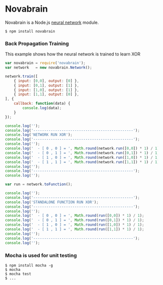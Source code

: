 # Novabrain

Novabrain is a Node.js [neural network](http://en.wikipedia.org/wiki/Artificial_neural_network) module.

```
$ npm install novabrain
```
### Back Propagation Training

This example shows how the neural network is trained to learn XOR

```javascript
var novabrain = require('novabrain');
var network   = new novabrain.Network();

network.train([
    { input: [0,0], output: [0] },
    { input: [0,1], output: [1] },
    { input: [1,0], output: [1] },
    { input: [1,1], output: [0] },
], {
    callback: function(data) {
        console.log(data);
    }
});

console.log('');
console.log('----------------------------------------------');
console.log('NETWORK RUN XOR');
console.log('----------------------------------------------');
console.log('');
console.log('  - [ 0 , 0 ] = ', Math.round(network.run([0,0]) * 1) / 1);
console.log('  - [ 0 , 1 ] = ', Math.round(network.run([0,1]) * 1) / 1);
console.log('  - [ 1 , 0 ] = ', Math.round(network.run([1,0]) * 1) / 1);
console.log('  - [ 1 , 1 ] = ', Math.round(network.run([1,1]) * 1) / 1);
console.log('');
console.log('----------------------------------------------');
console.log('');

var run = network.toFunction();

console.log('');
console.log('----------------------------------------------');
console.log('STANDALONE FUNCTION RUN XOR');
console.log('----------------------------------------------');
console.log('');
console.log('  - [ 0 , 0 ] = ', Math.round(run([0,0]) * 1) / 1);
console.log('  - [ 0 , 1 ] = ', Math.round(run([0,1]) * 1) / 1);
console.log('  - [ 1 , 0 ] = ', Math.round(run([1,0]) * 1) / 1);
console.log('  - [ 1 , 1 ] = ', Math.round(run([1,1]) * 1) / 1);
console.log('');
console.log('----------------------------------------------');
console.log('');
```

### Mocha is used for unit testing
```
$ npm install mocha -g
$ mocha
$ mocha test
$ ...
```
